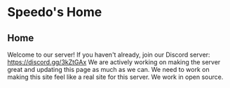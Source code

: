 # Speedo's Home
## Home
Welcome to our server! If you haven't already, join our Discord server: <https://discord.gg/3kZtGAx>
We are actively working on making the server great and updating this page as much as we can. We need to work on making this site feel like a real site for this server. We work in open source.
